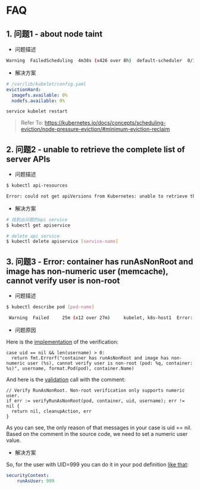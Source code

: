 # FAQ

## 1. 问题1 - about node taint

* 问题描述

```sh
Warning  FailedScheduling  4m38s (x426 over 8h)  default-scheduler  0/1 nodes are available: 1 node(s) had taint {node.kubernetes.io/disk-pressure: }, that the pod didn't tolerate.
```

* 解决方案

```yaml
# /var/lib/kubelet/config.yaml 
evictionHard:
  imagefs.available: 0%
  nodefs.available: 0%
```

```sh
service kubelet restart
```

> Refer To: <https://kubernetes.io/docs/concepts/scheduling-eviction/node-pressure-eviction/#minimum-eviction-reclaim>

## 2. 问题2 - unable to retrieve the complete list of server APIs

* 问题描述
  
```sh
$ kubectl api-resources

Error: could not get apiVersions from Kubernetes: unable to retrieve the complete list of server APIs: custom.metrics.k8s.io/v1beta1: the server is currently unable to handle the request
```

* 解决方案

```sh
# 找到出问题的api service
$ kubectl get apiservice

# delete api service
$ kubectl delete apiservice [service-name]
```

## 3. 问题3 - Error: container has runAsNonRoot and image has non-numeric user (memcache), cannot verify user is non-root

* 问题描述
  
```sh
$ kubectl describe pod [pod-name]

 Warning  Failed     25m (x12 over 27m)     kubelet, k8s-host1  Error: container has runAsNonRoot and image has non-numeric user (memcache), cannot verify user is non-root
```

* 问题原因

Here is the [implementation](https://github.com/kubernetes/kubernetes/blob/v1.25.0/pkg/kubelet/kuberuntime/security_context_others.go#L48) of the verification:

```golang
case uid == nil && len(username) > 0:
  return fmt.Errorf("container has runAsNonRoot and image has non-numeric user (%s), cannot verify user is non-root (pod: %q, container: %s)", username, format.Pod(pod), container.Name)
```

And here is the [validation](https://github.com/kubernetes/kubernetes/blob/v1.25.0/pkg/kubelet/kuberuntime/kuberuntime_container.go) call with the comment:

```golang
// Verify RunAsNonRoot. Non-root verification only supports numeric user.
if err := verifyRunAsNonRoot(pod, container, uid, username); err != nil {
  return nil, cleanupAction, err
}
```

As you can see, the only reason of that messages in your case is uid == nil. Based on the comment in the source code, we need to set a numeric user value.

* 解决方案

So, for the user with UID=999 you can do it in your pod definition [like that](https://kubernetes.io/docs/tasks/configure-pod-container/security-context/#set-the-security-context-for-a-pod):

```yaml
securityContext:
    runAsUser: 999
```

